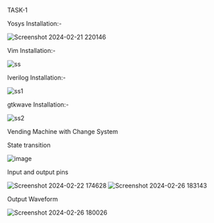  TASK-1


Yosys Installation:-



![Screenshot 2024-02-21 220146](https://github.com/K-P-Shwetha/RISC-V/assets/160413577/ce1078e3-48da-4a67-8ec4-d072b0d05f25)




Vim Installation:-




![ss](https://github.com/K-P-Shwetha/RISC-V/assets/160413577/d82bbe84-06de-42b6-92a5-53794d8cb3c6)





Iverilog Installation:-




![ss1](https://github.com/K-P-Shwetha/RISC-V/assets/160413577/9d28cdf0-6450-4c6a-a4dc-90ea7863225b)





gtkwave Installation:-





![ss2](https://github.com/K-P-Shwetha/RISC-V/assets/160413577/4f78343d-36c6-408c-aac7-c043793e0481)






 Vending Machine with Change System


 State transition






![image](https://github.com/K-P-Shwetha/RISC-V/assets/160413577/7ac3d5b3-e9b6-49c9-8867-a0aac29b7000)






Input and output pins







![Screenshot 2024-02-22 174628](https://github.com/K-P-Shwetha/RISC-V/assets/160413577/c9151312-9660-418f-8f99-7d16b0107173)
![Screenshot 2024-02-26 183143](https://github.com/K-P-Shwetha/RISC-V/assets/160413577/dbc75f7c-8cc3-4a5e-9df3-180e1bb45598)






Output Waveform






![Screenshot 2024-02-26 180026](https://github.com/K-P-Shwetha/RISC-V/assets/160413577/0e34705a-2b3b-41bc-b08f-0d5c31a1dd5f)



